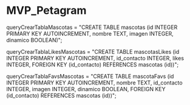 # MVP_Petagram

queryCrearTablaMascotas = "CREATE TABLE mascotas (id INTEGER PRIMARY KEY AUTOINCREMENT, nombre TEXT, imagen INTEGER, dinamico BOOLEAN)";

queryCrearTablaLikesMascotas = "CREATE TABLE mascotasLikes (id INTEGER PRIMARY KEY AUTOINCREMENT, id_contacto INTEGER, likes INTEGER,
FOREIGN KEY (id_contacto) REFERENCES mascotas (id))";

queryCrearTablaFavsMascotas = "CREATE TABLE mascotaFavs (id INTEGER PRIMARY KEY AUTOINCREMENT, nombre TEXT, id_contacto INTEGER,
imagen INTEGER, dinamico BOOLEAN, FOREIGN KEY (id_contacto) REFERENCES mascotas (id))";
